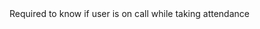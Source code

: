 <uses-permission android:name="android.permission.READ_PHONE_STATE" />
Required to know if user is on call while taking attendance
